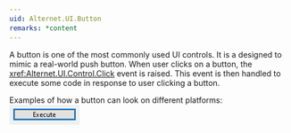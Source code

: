 ```yaml
---
uid: Alternet.UI.Button
remarks: *content
---
```

A button is one of the most commonly used UI controls. It is a designed to mimic a real-world push button. When user clicks on a button, the <xref:Alternet.UI.Control.Click>
event is raised. This event is then handled to execute some code in response to user clicking a button.

Examples of how a button can look on different platforms:
![Button on Windows](images/button-windows.png)
